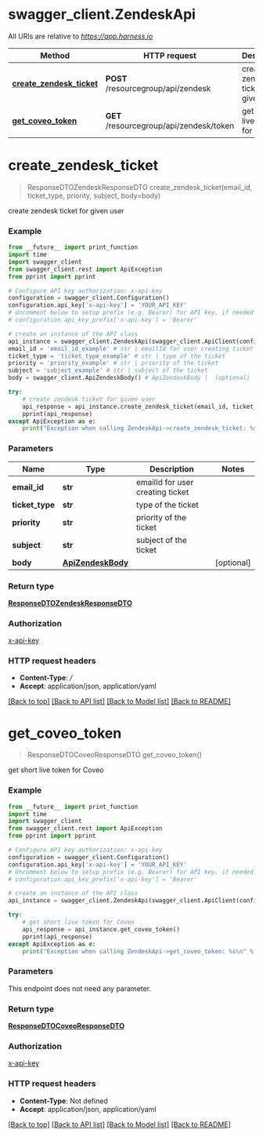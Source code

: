 # swagger_client.ZendeskApi

All URIs are relative to *https://app.harness.io*

Method | HTTP request | Description
------------- | ------------- | -------------
[**create_zendesk_ticket**](ZendeskApi.md#create_zendesk_ticket) | **POST** /resourcegroup/api/zendesk | create zendesk ticket for given user
[**get_coveo_token**](ZendeskApi.md#get_coveo_token) | **GET** /resourcegroup/api/zendesk/token | get short live token for Coveo

# **create_zendesk_ticket**
> ResponseDTOZendeskResponseDTO create_zendesk_ticket(email_id, ticket_type, priority, subject, body=body)

create zendesk ticket for given user

### Example
```python
from __future__ import print_function
import time
import swagger_client
from swagger_client.rest import ApiException
from pprint import pprint

# Configure API key authorization: x-api-key
configuration = swagger_client.Configuration()
configuration.api_key['x-api-key'] = 'YOUR_API_KEY'
# Uncomment below to setup prefix (e.g. Bearer) for API key, if needed
# configuration.api_key_prefix['x-api-key'] = 'Bearer'

# create an instance of the API class
api_instance = swagger_client.ZendeskApi(swagger_client.ApiClient(configuration))
email_id = 'email_id_example' # str | emailId for user creating ticket
ticket_type = 'ticket_type_example' # str | type of the ticket 
priority = 'priority_example' # str | priority of the ticket
subject = 'subject_example' # str | subject of the ticket
body = swagger_client.ApiZendeskBody() # ApiZendeskBody |  (optional)

try:
    # create zendesk ticket for given user
    api_response = api_instance.create_zendesk_ticket(email_id, ticket_type, priority, subject, body=body)
    pprint(api_response)
except ApiException as e:
    print("Exception when calling ZendeskApi->create_zendesk_ticket: %s\n" % e)
```

### Parameters

Name | Type | Description  | Notes
------------- | ------------- | ------------- | -------------
 **email_id** | **str**| emailId for user creating ticket | 
 **ticket_type** | **str**| type of the ticket  | 
 **priority** | **str**| priority of the ticket | 
 **subject** | **str**| subject of the ticket | 
 **body** | [**ApiZendeskBody**](ApiZendeskBody.md)|  | [optional] 

### Return type

[**ResponseDTOZendeskResponseDTO**](ResponseDTOZendeskResponseDTO.md)

### Authorization

[x-api-key](../README.md#x-api-key)

### HTTP request headers

 - **Content-Type**: */*
 - **Accept**: application/json, application/yaml

[[Back to top]](#) [[Back to API list]](../README.md#documentation-for-api-endpoints) [[Back to Model list]](../README.md#documentation-for-models) [[Back to README]](../README.md)

# **get_coveo_token**
> ResponseDTOCoveoResponseDTO get_coveo_token()

get short live token for Coveo

### Example
```python
from __future__ import print_function
import time
import swagger_client
from swagger_client.rest import ApiException
from pprint import pprint

# Configure API key authorization: x-api-key
configuration = swagger_client.Configuration()
configuration.api_key['x-api-key'] = 'YOUR_API_KEY'
# Uncomment below to setup prefix (e.g. Bearer) for API key, if needed
# configuration.api_key_prefix['x-api-key'] = 'Bearer'

# create an instance of the API class
api_instance = swagger_client.ZendeskApi(swagger_client.ApiClient(configuration))

try:
    # get short live token for Coveo
    api_response = api_instance.get_coveo_token()
    pprint(api_response)
except ApiException as e:
    print("Exception when calling ZendeskApi->get_coveo_token: %s\n" % e)
```

### Parameters
This endpoint does not need any parameter.

### Return type

[**ResponseDTOCoveoResponseDTO**](ResponseDTOCoveoResponseDTO.md)

### Authorization

[x-api-key](../README.md#x-api-key)

### HTTP request headers

 - **Content-Type**: Not defined
 - **Accept**: application/json, application/yaml

[[Back to top]](#) [[Back to API list]](../README.md#documentation-for-api-endpoints) [[Back to Model list]](../README.md#documentation-for-models) [[Back to README]](../README.md)

